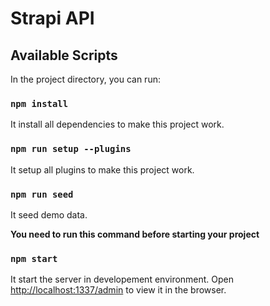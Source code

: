 # Strapi API

## Available Scripts

In the project directory, you can run:

### `npm install`

It install all dependencies to make this project work.

### `npm run setup --plugins`

It setup all plugins to make this project work.

### `npm run seed`

It seed demo data.

**You need to run this command before starting your project**

### `npm start`

It start the server in developement environment.
Open [http://localhost:1337/admin](http://localhost:1337/admin) to view it in the browser.
